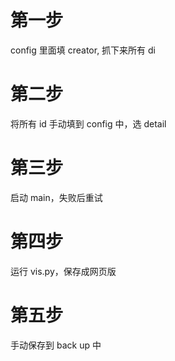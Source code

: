 # 第一步
config 里面填 creator, 抓下来所有 di

# 第二步
将所有 id 手动填到 config 中，选 detail

# 第三步
启动 main，失败后重试

# 第四步
运行 vis.py，保存成网页版

# 第五步
手动保存到 back up 中